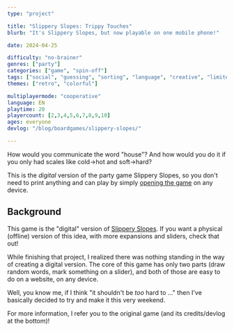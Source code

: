 ```yaml
---
type: "project"

title: "Slippery Slopes: Trippy Touches"
blurb: "It's Slippery Slopes, but now playable on one mobile phone!"

date: 2024-04-25

difficulty: "no-brainer"
genres: ["party"]
categories: ["game", "spin-off"]
tags: ["social", "guessing", "sorting", "language", "creative", "limited-communication"]
themes: ["retro", "colorful"]

multiplayermode: "cooperative"
language: EN
playtime: 20
playercount: [2,3,4,5,6,7,8,9,10]
ages: everyone
devlog: "/blog/boardgames/slippery-slopes/"

---
```


How would you communicate the word "house"? And how would you do it if you only had scales like cold->hot and soft->hard?

This is the _digital_ version of the party game Slippery Slopes, so you don't need to print anything and can play by simply [opening the game](game) on any device.

## Background

This game is the "digital" version of [Slippery Slopes](/slippery-slopes/). If you want a physical (offline) version of this idea, with more expansions and sliders, check that out!

While finishing that project, I realized there was nothing standing in the way of creating a digital version. The core of this game has only two parts (draw random words, mark something on a slider), and both of those are easy to do on a website, on any device.

Well, you know me, if I think "it shouldn't be _too_ hard to ..." then I've basically decided to try and make it this very weekend.

For more information, I refer you to the original game (and its credits/devlog at the bottom)!

